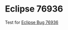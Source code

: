 Eclipse 76936
=============

Test for [Eclipse Bug 76936](https://bugs.eclipse.org/bugs/show_bug.cgi?id=76936)

